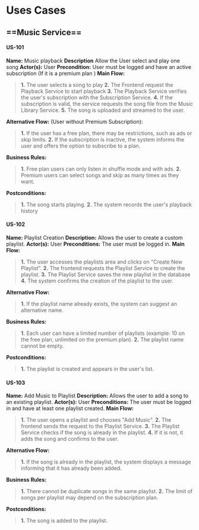 # Uses Cases #

## ==Music Service==

#### US-101
 **Name:** Music playback
 **Description** Allow the User select and play one song
 **Actor(s):** User
 **Precondition:** User must be logged and have an active subscription (If it is a premium plan )
 **Main Flow:**
 > **1.** The user selects a song to play
 > **2.** The Frontend request the Playback Service to start playback
 > **3.** The Playback Service verifies the user's subscription with the Subscription Service.
 > **4.** If the subscription is valid, the service requests the song file from the Music Library Service.
 > **5.** The song is uploaded and streamed to the user.
 
 **Alternative Flow:** (User without Premium Subscription):
 > **1.** If the user has a free plan, there may be restrictions, such as ads or skip limits.
 > **2.** If the subscription is inactive, the system informs the user and offers the option to subscribe to a plan.

 **Business Rules:**
 > **1.** Free plan users can only listen in shuffle mode and with ads.
 > **2.** Premium users can select songs and skip as many times as they want.

 **Postconditions:**
 > **1.** The song starts playing.
 > **2.** The system records the user's playback history

#### US-102
 **Name:** Playlist Creation
 **Description:** Allows the user to create a custom playlist.
 **Actor(s):** User
 **Preconditions:** The user must be logged in.
 **Main Flow:**
 > **1.** The user accesses the playlists area and clicks on "Create New Playlist".
 > **2.** The frontend requests the Playlist Service to create the playlist.
 > **3.** The Playlist Service saves the new playlist in the database
 > **4.** The system confirms the creation of the playlist to the user.

 **Alternative Flow:**
 > **1.** If the playlist name already exists, the system can suggest an alternative name.

 **Business Rules:**
 > **1.** Each user can have a limited number of playlists (example: 10 on the free plan, unlimited on the premium plan).
 > **2.** The playlist name cannot be empty.

 **Postconditions:**
 > **1.** The playlist is created and appears in the user's list.

#### US-103
 **Name:** Add Music to Playlist
 **Description:** Allows the user to add a song to an existing playlist.
 **Actor(s):** User
 **Preconditions:** The user must be logged in and have at least one playlist created.
 **Main Flow:**
 > **1.** The user opens a playlist and chooses "Add Music".
 > **2.** The frontend sends the request to the Playlist Service.
 > **3.** The Playlist Service checks if the song is already in the playlist.
 > **4.** If it is not, it adds the song and confirms to the user.

 **Alternative Flow:**
 > **1.** If the song is already in the playlist, the system displays a message informing that it has already been added.

 **Business Rules:**
 > **1.** There cannot be duplicate songs in the same playlist.
 > **2.** The limit of songs per playlist may depend on the subscription plan.

 **Postconditions:**
 > **1.** The song is added to the playlist.